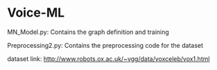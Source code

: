 # Voice-ML

MN_Model.py: Contains the graph definition and training

Preprocessing2.py: Contains the preprocessing code for the dataset

dataset link: http://www.robots.ox.ac.uk/~vgg/data/voxceleb/vox1.html

